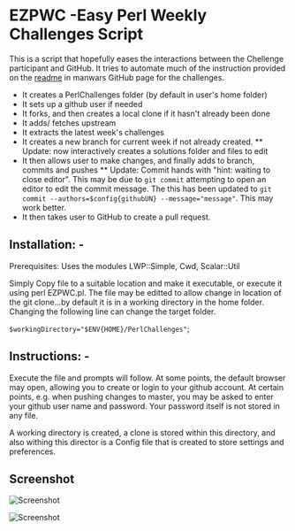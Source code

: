 # EZPWC -Easy Perl Weekly Challenges Script

This is a script that hopefully eases the interactions between the Chellenge participant and GitHub.  It tries to automate much of the instruction provided on the [readme](https://github.com/manwar/perlweeklychallenge-club) in manwars GitHub page for the challenges.

* It creates a PerlChallenges folder (by default in user's home folder)
* It sets up a github user if needed
* It forks, and then creates a local clone if it hasn't already been done
* It adds/ fetches upstream
* It extracts the latest week's challenges
* It creates a new branch for current week if not already created.
** Update: now interactively creates a solutions folder and files to edit
* It then allows user to make changes, and finally adds to branch, commits and pushes
** Update: Commit hands with "hint: waiting to close editor".  This may be due to `git commit` attempting to open an editor to edit the commit message.  The this has been updated to `git commit --authors=$config{githubUN} --message="message"`.  This may work better.
* It then takes user to GitHub to create a pull request. 

## Installation: -
Prerequisites: Uses the modules LWP::Simple, Cwd, Scalar::Util

Simply Copy file to a suitable location and make it executable, or execute it using perl EZPWC.pl.
The file may be editted to allow change in location of the git clone...by default it is in a working directory  in the home folder.  Changing the following line can change the target folder.

`$workingDirectory="$ENV{HOME}/PerlChallenges"`;

## Instructions: -
Execute the file and prompts will follow. At some points, the default browser may open, allowing you to create or login to your github account. At certain points, e.g. when pushing changes to master, you may be asked to enter your github user name and password.  Your password itself is not stored in any file.

A working directory is created, a clone is stored within this directory, and also withing this director is a Config file that is created to store settings and preferences.

## Screenshot

![Screenshot](https://github.com/saiftynet/EZPWC/blob/master/EZPWC.png)

![Screenshot](https://github.com/saiftynet/EZPWC/blob/master/EZPWC%20colorised.png)

